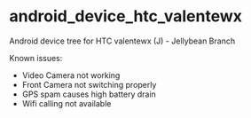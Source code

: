 android_device_htc_valentewx
========================

Android device tree for HTC valentewx (J) - Jellybean Branch

Known issues:
* Video Camera not working
* Front Camera not switching properly
* GPS spam causes high battery drain
* Wifi calling not available
